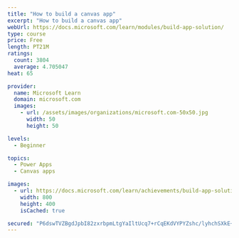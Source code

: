 ```yaml
---
title: "How to build a canvas app"
excerpt: "How to build a canvas app"
webUrl: https://docs.microsoft.com/learn/modules/build-app-solution/
type: course
price: Free
length: PT21M
ratings:
  count: 3804
  average: 4.705047
heat: 65

provider:
  name: Microsoft Learn
  domain: microsoft.com
  images:
    - url: /assets/images/organizations/microsoft.com-50x50.jpg
      width: 50
      height: 50

levels:
  - Beginner

topics:
  - Power Apps
  - Canvas apps

images:
  - url: https://docs.microsoft.com/learn/achievements/build-app-solution-social.png
    width: 800
    height: 400
    isCached: true

secured: "P6dswTVZBgdJpbI82zxrbpmLtgYaIltUcq7+rCqEKdVYPYZshc/lyhchSXkE+cw8awl1Au8DgkTf04GUSzoh+NawuHa34sfmD9HAebWk4saTqdAs5QiodkaVTEMPTC5yt7nNaOjtcd5xXn69tW3osp2OP90LwWjj8Fmps2XCl1TN4cHzl2O6dqqP04045OzSdMEEcBtx2eP7+QuCoWctK0r1avO4JWbP5M5sU9xPbOSMJIYmVfqh2aCa8u7oMFjtrbKg6dMIYoYIQuI4f5Sj1jmb6rnza5WN0997OE0cH5cgmkXidisy/wvY1XINMhrha7qiVQ9icLP3Idqb0C4y2AJl8SYBBNBBb+rvRMxzKxVYvkzM15jtsRH5kDcHINR5hnTVLv+E2wergVzvv6fCqxC5QT3WQl00rdNbStFv4zY=;AEiw+DL0dmt/tmPcC7yDxg=="
---
```


